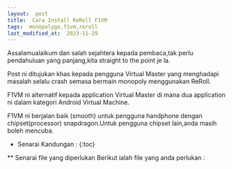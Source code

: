 ```yaml
---
layout:  post
title:  Cara Install ReRoll F1VM
tags:  monopolygo,f1vm,reroll
last_modified_at:  2023-11-29
---
```


Assalamualaikum dan salah sejahtera kepada pembaca,tak perlu pendahuluan yang panjang,kita straight to the point je la.

Post ni ditujukan khas kepada pengguna Virtual Master yang menghadapi masalah selalu crash semasa bermain monopoly menggunakan ReRoll.

F1VM ni alternatif kepada application Virtual Master di mana dua application ni dalam kategori Android Virtual Machine.

F1VM ni berjalan baik (smooth) untuk pengguna handphone dengan chipset(processor) snapdragon.Untuk pengguna chipset lain,anda masih boleh mencuba.

* Senarai Kandungan : 
{:toc}

** Senarai file yang diperlukan
Berikut ialah file yang anda perlukan :
